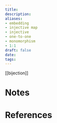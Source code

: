 ```yaml
---
title: 
description: 
aliases: 
- embedding 
- injective map
- injective
- one-to-one
- monomorphism
- 1:1
draft: false
date: 
tags:
---
```


[[bijection]]



# Notes

# References
``` ad-cite

```